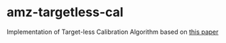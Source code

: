 # amz-targetless-cal

Implementation of Target-less Calibration Algorithm based on [this paper](https://onlinelibrary.wiley.com/doi/abs/10.1002/rob.21893)

